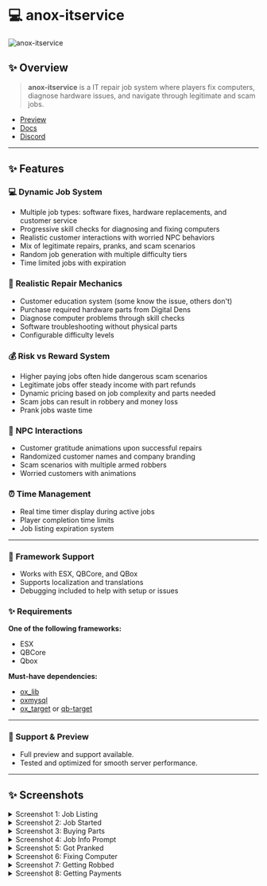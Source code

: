 # 💻 anox-itservice

![anox-itservice](https://github.com/user-attachments/assets/e88a2334-ed6c-428b-a937-78284de4f2fc)


## ✨ Overview
> **anox-itservice** is a IT repair job system where players fix computers, diagnose hardware issues, and navigate through legitimate and scam jobs.

- [Preview]()
- [Docs](https://anoxstudios.gitbook.io/anoxstudios/free-scripts/side-hustles/anox-itservice)
- [Discord](https://discord.gg/gbJ5SyBJBv)

---

## ✨ Features

### 💻 **Dynamic Job System**
- Multiple job types: software fixes, hardware replacements, and customer service
- Progressive skill checks for diagnosing and fixing computers  
- Realistic customer interactions with worried NPC behaviors
- Mix of legitimate repairs, pranks, and scam scenarios  
- Random job generation with multiple difficulty tiers
- Time limited jobs with expiration  

### 🔧 **Realistic Repair Mechanics**
- Customer education system (some know the issue, others don't)
- Purchase required hardware parts from Digital Dens
- Diagnose computer problems through skill checks
- Software troubleshooting without physical parts  
- Configurable difficulty levels

### 💰 **Risk vs Reward System**
- Higher paying jobs often hide dangerous scam scenarios  
- Legitimate jobs offer steady income with part refunds  
- Dynamic pricing based on job complexity and parts needed
- Scam jobs can result in robbery and money loss    
- Prank jobs waste time

### 👥 **NPC Interactions**
- Customer gratitude animations upon successful repairs  
- Randomized customer names and company branding
- Scam scenarios with multiple armed robbers
- Worried customers with animations

### ⏰ **Time Management**
- Real time timer display during active jobs
- Player completion time limits
- Job listing expiration system  

---

### 🔧 **Framework Support**  
- Works with ESX, QBCore, and QBox  
- Supports localization and translations
- Debugging included to help with setup or issues

### ✨ **Requirements**

**One of the following frameworks:**  
- ESX  
- QBCore  
- Qbox  

**Must-have dependencies:**  
- [ox_lib](https://github.com/overextended/ox_lib)  
- [oxmysql](https://github.com/overextended/oxmysql)  
- [ox_target](https://github.com/overextended/ox_target) or [qb-target](https://github.com/qbcore-framework/qb-target)  

---

### 💬 Support & Preview
- Full preview and support available.
- Tested and optimized for smooth server performance.

---
## ✨ Screenshots

<details>
 <summary>Screenshot 1: Job Listing</summary>
 <img src="https://github.com/user-attachments/assets/82cb7a37-1e21-4372-8ea8-5456fe390178" width="100%">
</details>

<details>
 <summary>Screenshot 2: Job Started</summary>
 <img src="https://github.com/user-attachments/assets/14da9192-d170-4513-a0b5-bdc8a031a4bf" width="100%">
</details>

<details>
 <summary>Screenshot 3: Buying Parts</summary>
 <img src="https://github.com/user-attachments/assets/5af11dd6-23ca-4d15-b0fc-a9f983dff305" width="100%">
</details>

<details>
 <summary>Screenshot 4: Job Info Prompt</summary>
 <img src="https://github.com/user-attachments/assets/6bcc5d2a-f169-4f2c-ab88-bffed0673bc6" width="100%">
</details>

<details>
 <summary>Screenshot 5: Got Pranked</summary>
 <img src="https://github.com/user-attachments/assets/c94555a2-86b3-46c4-b581-57606a501609" width="100%">
</details>

<details>
 <summary>Screenshot 6: Fixing Computer</summary>
 <img src="https://github.com/user-attachments/assets/625497fb-b043-46ae-833a-f1519bf84dbc" width="100%">
</details>

<details>
 <summary>Screenshot 7: Getting Robbed</summary>
 <img src="https://github.com/user-attachments/assets/7e897c70-b43a-4f46-83f7-a78535faeaa2" width="100%">
</details>

<details>
 <summary>Screenshot 8: Getting Payments</summary>
 <img src="https://github.com/user-attachments/assets/268adedc-8f47-4d71-bba1-62138387746b" width="100%">
</details>
